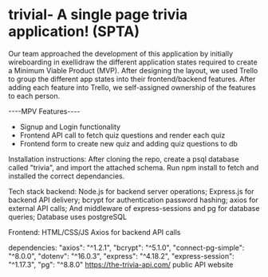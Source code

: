 # trivial- A single page trivia application! (SPTA)


Our team approached the development of this application by initially wireboarding in exellidraw the different application states required to create a Minimum Viable Product (MVP). After designing the layout, we used Trello to group the different app states into their frontend/backend features. After adding each feature into Trello, we self-assigned ownership of the features to each person. 

----MPV Features----
- Signup and Login functionality 
- Frontend API call to fetch quiz questions and render each quiz 
- Frontend form to create new quiz and adding quiz questions to db


Installation instructions: After cloning the repo, create a psql database called "trivia", and import the attached schema. 
Run npm install to fetch and installed the correct dependancies. 

Tech stack backend: 
Node.js for backend server operations; 
Express.js for backend API delivery; 
bcrypt for authentication password hashing;
axios for external API calls;
And middleware of express-sessions and pg for database queries;
Database uses postgreSQL

Frontend: 
HTML/CSS/JS
Axios for backend API calls 


dependencies: 
    "axios": "^1.2.1",
    "bcrypt": "^5.1.0",
    "connect-pg-simple": "^8.0.0",
    "dotenv": "^16.0.3",
    "express": "^4.18.2",
    "express-session": "^1.17.3",
    "pg": "^8.8.0"
    https://the-trivia-api.com/ public API website 